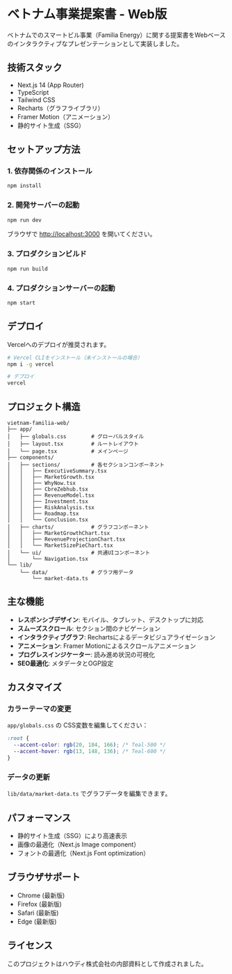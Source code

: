 # ベトナム事業提案書 - Web版

ベトナムでのスマートビル事業（Familia Energy）に関する提案書をWebベースのインタラクティブなプレゼンテーションとして実装しました。

## 技術スタック

- Next.js 14 (App Router)
- TypeScript
- Tailwind CSS
- Recharts（グラフライブラリ）
- Framer Motion（アニメーション）
- 静的サイト生成（SSG）

## セットアップ方法

### 1. 依存関係のインストール

```bash
npm install
```

### 2. 開発サーバーの起動

```bash
npm run dev
```

ブラウザで [http://localhost:3000](http://localhost:3000) を開いてください。

### 3. プロダクションビルド

```bash
npm run build
```

### 4. プロダクションサーバーの起動

```bash
npm start
```

## デプロイ

Vercelへのデプロイが推奨されます。

```bash
# Vercel CLIをインストール（未インストールの場合）
npm i -g vercel

# デプロイ
vercel
```

## プロジェクト構造

```
vietnam-familia-web/
├── app/
│   ├── globals.css        # グローバルスタイル
│   ├── layout.tsx         # ルートレイアウト
│   └── page.tsx           # メインページ
├── components/
│   ├── sections/          # 各セクションコンポーネント
│   │   ├── ExecutiveSummary.tsx
│   │   ├── MarketGrowth.tsx
│   │   ├── WhyNow.tsx
│   │   ├── CbreZebhub.tsx
│   │   ├── RevenueModel.tsx
│   │   ├── Investment.tsx
│   │   ├── RiskAnalysis.tsx
│   │   ├── Roadmap.tsx
│   │   └── Conclusion.tsx
│   ├── charts/            # グラフコンポーネント
│   │   ├── MarketGrowthChart.tsx
│   │   ├── RevenueProjectionChart.tsx
│   │   └── MarketSizePieChart.tsx
│   └── ui/                # 共通UIコンポーネント
│       └── Navigation.tsx
└── lib/
    └── data/              # グラフ用データ
        └── market-data.ts
```

## 主な機能

- **レスポンシブデザイン**: モバイル、タブレット、デスクトップに対応
- **スムーズスクロール**: セクション間のナビゲーション
- **インタラクティブグラフ**: Rechartsによるデータビジュアライゼーション
- **アニメーション**: Framer Motionによるスクロールアニメーション
- **プログレスインジケーター**: 読み進め状況の可視化
- **SEO最適化**: メタデータとOGP設定

## カスタマイズ

### カラーテーマの変更

`app/globals.css` の CSS変数を編集してください：

```css
:root {
  --accent-color: rgb(20, 184, 166); /* Teal-500 */
  --accent-hover: rgb(13, 148, 136); /* Teal-600 */
}
```

### データの更新

`lib/data/market-data.ts` でグラフデータを編集できます。

## パフォーマンス

- 静的サイト生成（SSG）により高速表示
- 画像の最適化（Next.js Image component）
- フォントの最適化（Next.js Font optimization）

## ブラウザサポート

- Chrome (最新版)
- Firefox (最新版)
- Safari (最新版)
- Edge (最新版)

## ライセンス

このプロジェクトはハウディ株式会社の内部資料として作成されました。